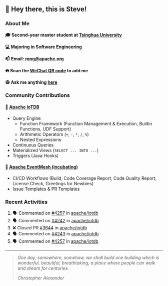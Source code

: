 ## 👋 Hey there, this is Steve!

### About Me

**🎓 Second-year master student at [Tsinghua University](https://www.tsinghua.edu.cn/)**

**💻 Majoring in Software Engineering**

**📫 Email: rong@apache.org**

**☎️ Scan the [WeChat QR code](https://github.com/SteveYurongSu/SteveYurongSu/issues/1) to add me**

**😆 Ask me anything <a href="https://github.com/SteveYurongSu/SteveYurongSu/issues">here</a>**

### Community Contributions

#### 🚀 [Apache IoTDB](https://github.com/apache/iotdb/pulls?q=is%3Apr+author%3ASteveYurongSu)

- Query Engine
  - Function Framework (Function Management & Execution, Builtin Functions, UDF Support)
  - Arithmetic Operators (`+`, `-`, `*`, `/`, `%`)
  - Nested Expressions
- Continuous Queries
- Materialized Views (`SELECT ... INTO ...`)
- Triggers (Java Hooks)

#### 🚀 [Apache EventMesh (incubating)](https://github.com/apache/incubator-eventmesh/pulls?q=is%3Apr+author%3ASteveYurongSu)

- CI/CD Workflows (Build, Code Coverage Report, Code Quality Report, License Check, Greetings for Newbies)
- Issue Templates & PR Templates 

### Recent Activities
<!--START_SECTION:activity-->

1. 🗣 Commented on [#4257](https://github.com/apache/iotdb/issues/4257) in [apache/iotdb](https://github.com/apache/iotdb)
2. 🗣 Commented on [#4242](https://github.com/apache/iotdb/issues/4242) in [apache/iotdb](https://github.com/apache/iotdb)
3. ❌ Closed PR [#3644](https://github.com/apache/iotdb/pull/3644) in [apache/iotdb](https://github.com/apache/iotdb)
4. 🗣 Commented on [#4243](https://github.com/apache/iotdb/issues/4243) in [apache/iotdb](https://github.com/apache/iotdb)
5. 🗣 Commented on [#4257](https://github.com/apache/iotdb/issues/4257) in [apache/iotdb](https://github.com/apache/iotdb)
<!--END_SECTION:activity-->

---

> *One day, somewhere, somehow, we shall build one building which is wonderful, beautiful, breathtaking, a place where people can walk and dream for centuries.*
>
> *Christopher Alexander*
